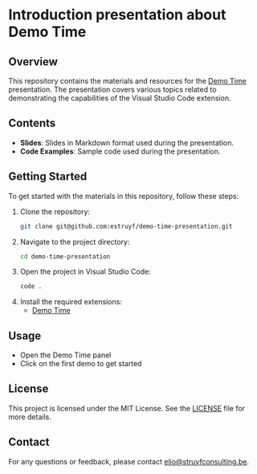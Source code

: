 # Introduction presentation about Demo Time

## Overview

This repository contains the materials and resources for the [Demo Time](https://demotime.elio.dev) presentation. The presentation covers various topics related to demonstrating the capabilities of the Visual Studio Code extension.

## Contents

- **Slides**: Slides in Markdown format used during the presentation.
- **Code Examples**: Sample code used during the presentation.

## Getting Started

To get started with the materials in this repository, follow these steps:

1. Clone the repository:
   ```sh
   git clone git@github.com:estruyf/demo-time-presentation.git
   ```
2. Navigate to the project directory:
   ```sh
   cd demo-time-presentation
   ```
3. Open the project in Visual Studio Code:
   ```sh
   code .
   ```
4. Install the required extensions:
   - [Demo Time](https://marketplace.visualstudio.com/items?itemName=eliostruyf.vscode-demo-time)

## Usage

- Open the Demo Time panel
- Click on the first demo to get started

## License

This project is licensed under the MIT License. See the [LICENSE](LICENSE) file for more details.

## Contact

For any questions or feedback, please contact [elio@struyfconsulting.be](mailto:elio@struyfconsulting.be).
